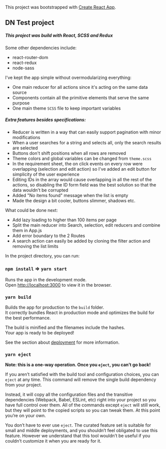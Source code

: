 This project was bootstrapped with [Create React App](https://github.com/facebook/create-react-app).

## DN Test project

##### This project was build with React, SCSS and Redux </br>

Some other dependencies include:
* react-router-dom
* react-redux
* node-sass

I've kept the app simple without overmodularizing everything: <br/>
* One main reducer for all actions since it's acting on the same data source
* Components contain all the primitive elements that serve the same purpose
* One main theme `SCSS` file to keep important variables

##### Extra features besides specifications: 
* Reducer is written in a way that can easily support pagination with minor modifications
* When a user searches for a string and selects all, only the search results are selected
* Buttons don't shift positions when all rows are removed
* Theme colors and global variables can be changed from `theme.scss`
* In the requirement sheet, the on click events on every row were overlapping (selection and edit action) so I've added an edit button for simplicity of the user experience
* Editing IDs in the array would cause overlapping in all the rest of the actions, so disabling the ID form field was the best solution so that the data wouldn't be corrupted
* Added "No items found" message when the list is empty
* Made the design a bit cooler, buttons slimmer, shadows etc.

What could be done next:
* Add lazy loading to higher than 100 items per page
* Split the main reducer into Search, selection, edit reducers and combine them in App.js
* Add error boundary to the 2 Routes
* A search action can easily be added by cloning the filter action and removing the list limits

In the project directory, you can run:

### `npm install` =>  `yarn start`

Runs the app in the development mode.<br />
Open [http://localhost:3000](http://localhost:3000) to view it in the browser.

### `yarn build`

Builds the app for production to the `build` folder.<br />
It correctly bundles React in production mode and optimizes the build for the best performance.

The build is minified and the filenames include the hashes.<br />
Your app is ready to be deployed!

See the section about [deployment](https://facebook.github.io/create-react-app/docs/deployment) for more information.

### `yarn eject`

**Note: this is a one-way operation. Once you `eject`, you can’t go back!**

If you aren’t satisfied with the build tool and configuration choices, you can `eject` at any time. This command will remove the single build dependency from your project.

Instead, it will copy all the configuration files and the transitive dependencies (Webpack, Babel, ESLint, etc) right into your project so you have full control over them. All of the commands except `eject` will still work, but they will point to the copied scripts so you can tweak them. At this point you’re on your own.

You don’t have to ever use `eject`. The curated feature set is suitable for small and middle deployments, and you shouldn’t feel obligated to use this feature. However we understand that this tool wouldn’t be useful if you couldn’t customize it when you are ready for it.